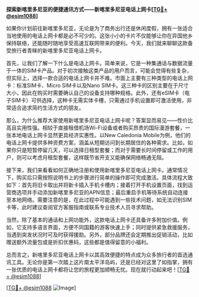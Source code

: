 **探索新喀里多尼亚的便捷通讯方式——新喀里多尼亚电话上网卡[[TG💪+ @esim1088](https://t.me/s/esim1088)]**

如果你计划前往新喀里多尼亚，无论是为了商务出行还是休闲度假，拥有一张适合当地使用的电话上网卡都是必不可少的。这张小小的卡片不仅能够让你在异国他乡保持联络，还能随时随地享受高速互联网带来的便利。今天，我们就来聊聊这款备受旅行者青睐的新喀里多尼亚电话上网卡。

首先，让我们了解一下什么是电话上网卡。简单来说，它是一种集通话与数据流量于一体的SIM卡产品。对于初次接触这类产品的用户而言，可能会觉得有些复杂，但实际上，选择一款合适的电话上网卡并不难。市面上主要有三种类型的电话上网卡：标准SIM卡、Micro SIM卡以及Nano SIM卡。这三种卡的区别主要在于尺寸大小，因此在购买时需要确认自己的设备支持哪种规格。此外，还有eSIM卡（电子SIM卡）可供选择，这种卡无需实体卡槽，只需通过手机设置即可激活使用，非常适合追求简约生活方式的朋友。

那么，为什么推荐大家使用新喀里多尼亚电话上网卡呢？答案显而易见——性价比高且实用性强。相较于直接租借机场Wi-Fi设备或者购买昂贵的国际漫游套餐，一张本地电话上网卡显然更具经济实惠性。以New Caledonia Mobile为例，他们的电话上网卡提供多种资费方案，涵盖从短期访问到长期居住的各种需求。比如，如果你只是短暂停留几天，可以选择日租型套餐；而对于需要长时间停留或工作的用户，则可以考虑月租型套餐，这样既节省开支又能确保网络畅通无阻。

接下来，我们来看看如何正确地注册和使用新喀里多尼亚电话上网卡。通常情况下，购买后只需按照说明书上的步骤进行简单的操作即可完成激活。具体流程大致如下：首先将旧卡取出并将新卡插入手机卡槽内；接着打开手机设置页面，找到运营商选项并手动添加新喀里多尼亚的APN信息；最后重启手机等待系统自动连接至本地网络。需要注意的是，在此过程中可能遇到一些技术问题，如无法识别SIM卡等，此时建议查阅官方客服指南或联系专业技术人员寻求帮助。

当然，除了基本的通话和上网功能外，这款电话上网卡还具备许多附加价值。例如，它支持多语言界面，方便不同国籍的游客快速上手；同时提供紧急救援服务，当遇到突发状况时可及时获得援助。另外，部分品牌还会定期推出促销活动，比如赠送额外流量包或是折扣优惠码，这些都是值得留意的小福利。

总而言之，新喀里多尼亚电话上网卡以其高效便捷的特点成为众多旅行者的首选通讯工具。无论你是第一次踏上这片南太平洋岛屿，还是已经对这里了如指掌，拥有一张优质的电话上网卡都将让您的旅程更加顺畅无忧。现在就行动起来吧！[[TG💪+ @esim1088](https://t.me/s/esim1088)]

[[TG💪+ @esim1088](https://t.me/s/esim1088) ![Image](https://i.postimg.cc/4NQfJmqS/Snipaste-2025-05-13-00-14-12.png)]